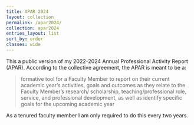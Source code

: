 ```yaml
---
title: APAR 2024
layout: collection
permalink: /apar2024/
collection: apar2024
entries_layout: list
sort_by: order
classes: wide
---
```



This a public version of my 2022-2024 Annual Professional Activity Report (APAR). According to the collective agreement, the APAR is meant to be a: 

>formative tool for a Faculty Member to report on their current academic
year’s activities, goals and outcomes as they relate to the Faculty Member’s research/
scholarship, teaching/professional role, service, and professional development, as well as
identify specific goals for the upcoming academic year

As a tenured faculty member I am only required to do this every two years. 


